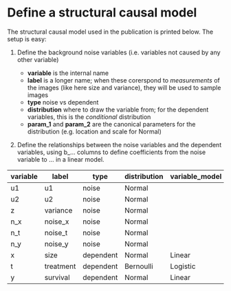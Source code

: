 # Define a structural causal model

The structural causal model used in the publication is printed below.
The setup is easy:

1. Define the background noise variables (i.e. variables not caused by any other variable)

   * **variable** is the internal name
   * **label** is a longer name; when these corerspond to *measurements* of the images (like here size and variance), they will be used to sample images
   * **type** noise vs dependent
   * **distribution** where to draw the variable from; for the dependent variables, this is the *conditional* distribution
   * **param_1** and **param_2** are the canonical parameters for the distribution (e.g. location and scale for Normal)

2. Define the relationships between the noise variables and the dependent variables, using b_... columns to define coefficients from the noise variable to ... in a linear model.



| variable | label     | type      | distribution | variable_model | param_1 | param_2 | b_x | b_t   | b_y |
|----------|-----------|-----------|--------------|----------------|---------|---------|-----|-------|-----|
| u1       | u1        | noise     | Normal       |                | 0       | 0.7071  | 1   | 0     | -2  |
| u2       | u2        | noise     | Normal       |                | 0       | 0.7071  | -1  | 1.828 | 0   |
| z        | variance  | noise     | Normal       |                | 0       | 1       | 0   | 0     | -1  |
| n_x      | noise_x   | noise     | Normal       |                | 0       | 0.05    | 1   | 0     | 0   |
| n_t      | noise_t   | noise     | Normal       |                | 0       | 0.05    | 0   | 1     | 0   |
| n_y      | noise_y   | noise     | Normal       |                | 0       | 0.05    | 0   | 0     | 1   |
| x        | size      | dependent | Normal       | Linear         | 0       |         | 0   | 0     | 0   |
| t        | treatment | dependent | Bernoulli    | Logistic       | -0.5    |         | 0   | 0     | 1   |
| y        | survival  | dependent | Normal       | Linear         | -0.5    |         | 0   | 0     | 0   |